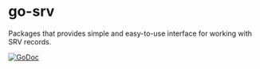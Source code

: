 go-srv
======

Packages that provides simple and easy-to-use interface for working with SRV
records.

[![GoDoc](https://godoc.org/github.com/kovetskiy/go-srv?status.svg)](http://godoc.org/github.com/kovetskiy/go-srv)
